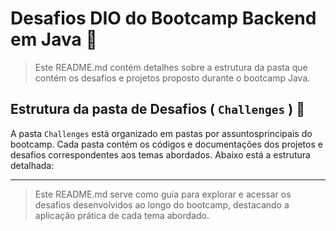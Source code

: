 # Desafios DIO do Bootcamp Backend em Java 🔖

> Este README.md contém detalhes sobre a estrutura da pasta que contém os desafios e projetos proposto durante o bootcamp Java.

## Estrutura da pasta de Desafios ( `Challenges` ) 📂
A pasta `Challenges` está organizado em pastas por assuntosprincipais do bootcamp. Cada pasta contém os códigos e documentações dos projetos e desafios correspondentes aos temas abordados. Abaixo está a estrutura detalhada:

-------------------------
> Este README.md serve como guia para explorar e acessar os desafios desenvolvidos ao longo do bootcamp, destacando a aplicação prática de cada tema abordado.
